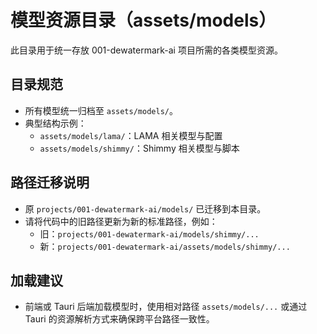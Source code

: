 # 模型资源目录（assets/models）

此目录用于统一存放 001-dewatermark-ai 项目所需的各类模型资源。

## 目录规范
- 所有模型统一归档至 `assets/models/`。
- 典型结构示例：
  - `assets/models/lama/`：LAMA 相关模型与配置
  - `assets/models/shimmy/`：Shimmy 相关模型与脚本

## 路径迁移说明
- 原 `projects/001-dewatermark-ai/models/` 已迁移到本目录。
- 请将代码中的旧路径更新为新的标准路径，例如：
  - 旧：`projects/001-dewatermark-ai/models/shimmy/...`
  - 新：`projects/001-dewatermark-ai/assets/models/shimmy/...`

## 加载建议
- 前端或 Tauri 后端加载模型时，使用相对路径 `assets/models/...` 或通过 Tauri 的资源解析方式来确保跨平台路径一致性。